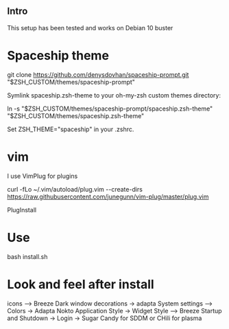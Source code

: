 ## Intro
This setup has been tested and works on Debian 10 buster

# Spaceship theme

git clone https://github.com/denysdovhan/spaceship-prompt.git "$ZSH_CUSTOM/themes/spaceship-prompt"

Symlink spaceship.zsh-theme to your oh-my-zsh custom themes directory:

ln -s "$ZSH_CUSTOM/themes/spaceship-prompt/spaceship.zsh-theme" "$ZSH_CUSTOM/themes/spaceship.zsh-theme"

Set ZSH_THEME="spaceship" in your .zshrc.

# vim
I use VimPlug for plugins

curl -fLo ~/.vim/autoload/plug.vim --create-dirs \
    https://raw.githubusercontent.com/junegunn/vim-plug/master/plug.vim


PlugInstall


# Use
bash install.sh

# Look and feel after install
icons --> Breeze Dark
window decorations -> adapta
System settings -->
    Colors -> Adapta Nokto
    Application Style -> Widget Style --> Breeze
    Startup and Shutdown -> Login -> Sugar Candy for SDDM or CHili for plasma